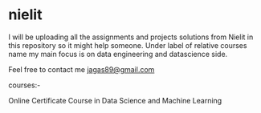 # nielit
I will be uploading all the assignments and projects solutions from Nielit in this repository so it might help someone. 
Under label of relative courses name my main focus is on data engineering and datascience side. 

Feel free to contact me jagas89@gmail.com

courses:- 

Online Certificate Course in Data Science and Machine Learning

